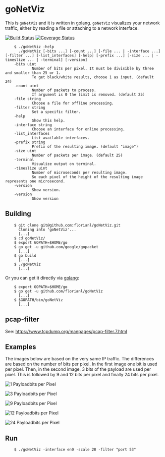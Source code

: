 goNetViz
========

This is `goNetViz` and it is written in [golang](https://golang.org/).
`goNetViz` visualizes your network traffic, either by reading a file or
attaching to a network interface.

[![Build Status](https://travis-ci.org/florianl/goNetViz.svg?branch=master)](https://travis-ci.org/florianl/goNetViz) [![Coverage Status](https://coveralls.io/repos/github/florianl/goNetViz/badge.svg?branch=master)](https://coveralls.io/github/florianl/goNetViz?branch=master)


        $ ./goNetViz -help
          ./goNetViz [-bits ...] [-count ...] [-file ... | -interface ...] [-filter ...] [-list_interfaces] [-help] [-prefix ...] [-size ... | -timeslize ... | -terminal] [-version]
        -bits uint
                Number of bits per pixel. It must be divisible by three and smaller than 25 or 1.
                To get black/white results, choose 1 as input. (default 24)
        -count uint
                Number of packets to process.
                If argument is 0 the limit is removed. (default 25)
        -file string
                Choose a file for offline processing.
        -filter string
                Set a specific filter.
        -help
                Show this help.
        -interface string
                Choose an interface for online processing.
        -list_interfaces
                List available interfaces.
        -prefix string
                Prefix of the resulting image. (default "image")
        -size uint
                Number of packets per image. (default 25)
        -terminal
                Visualize output on terminal.
        -timeslize uint
                Number of microseconds per resulting image.
                So each pixel of the height of the resulting image represents one microsecond.
        -version
                Show version.
        -version
                Show version

Building
--------

        $ git clone git@github.com:florianl/goNetViz.git
          Cloning into 'goNetViz'...
          [...]
        $ cd goNetViz/
        $ export GOPATH=$HOME/go
        $ go get -u github.com/google/gopacket
          [...]
        $ go build
          [...]
        $ ./goNetViz
          [...]

Or you can get it directly via [golang](https://golang.org/):

        $ export GOPATH=$HOME/go
        $ go get -u github.com/florianl/goNetViz
          [...]
        $ $GOPATH/bin/goNetViz
          [...]

pcap-filter
----------

See: https://www.tcpdump.org/manpages/pcap-filter.7.html


Examples
--------

The images below are based on the very same IP traffic. The differences are
based on the number of bits per pixel. In the first image one bit is used
per pixel. Then, in the second image, 3 bits of the payload are used per pixel.
This is followed by 9 and 12 bits per pixel and finally 24 bits per pixel.

![1 Payloadbits per Pixel](img/ping1.png)

![3 Payloadbits per Pixel](img/ping3.png)

![9 Payloadbits per Pixel](img/ping9.png)

![12 Payloadbits per Pixel](img/ping12.png)

![24 Payloadbits per Pixel](img/ping24.png)


Run
---

        $ ./goNetViz -interface en0 -scale 20 -filter "port 53"
